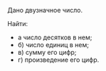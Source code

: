 Дано двузначное число. 

Найти: 
- а число десятков в нем; 
- б) число единиц в нем; 
- в) сумму его цифр; 
- г) произведение его цифр.
